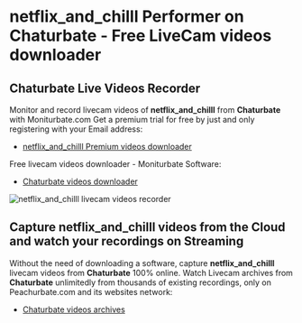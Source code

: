 # netflix_and_chilll Performer on Chaturbate - Free LiveCam videos downloader

## Chaturbate Live Videos Recorder

Monitor and record livecam videos of **netflix_and_chilll** from **Chaturbate** with Moniturbate.com
Get a premium trial for free by just and only registering with your Email address:
* [netflix_and_chilll Premium videos downloader](https://moniturbate.com/request-demo-licence-key.html)

Free livecam videos downloader - Moniturbate Software:
* [Chaturbate videos downloader](https://moniturbate.com/moniturbate-download-software.html)

![netflix_and_chilll livecam videos recorder](https://peachurnet.com/templates/moniturbate-software.png)


## Capture netflix_and_chilll videos from the Cloud and watch your recordings on Streaming

Without the need of downloading a software, capture **netflix_and_chilll** livecam videos from **Chaturbate** 100% online.
Watch Livecam archives from **Chaturbate** unlimitedly from thousands of existing recordings, only on Peachurbate.com and its websites network:
* [Chaturbate videos archives](https://peachurnet.com/)